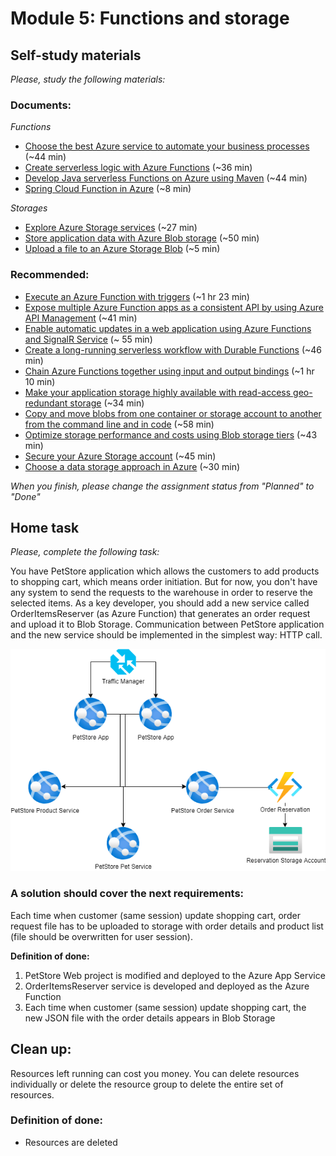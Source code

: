 # Module 5: Functions and storage
## Self-study materials

*Please, study the following materials:*
### Documents:
*Functions*
- [Choose the best Azure service to automate your business processes](https://www.youtube.com/watch?v=A0jAeGf2zUQ&ab_channel=AdamMarczak-AzureforEveryone) (~44 min)
- [Create serverless logic with Azure Functions](https://www.youtube.com/watch?v=A0jAeGf2zUQ&ab_channel=AdamMarczak-AzureforEveryone) (~36 min)
- [Develop Java serverless Functions on Azure using Maven](https://learn.microsoft.com/en-us/training/modules/develop-azure-functions-app-with-maven-plugin/) (~44 min)
- [Spring Cloud Function in Azure](https://learn.microsoft.com/en-us/azure/developer/java/spring-framework/getting-started-with-spring-cloud-function-in-azure) (~8 min)

*Storages*
- [Explore Azure Storage services](https://learn.microsoft.com/en-us/training/modules/azure-storage-fundamentals/) (~27 min)
- [Store application data with Azure Blob storage](https://learn.microsoft.com/en-us/training/modules/store-app-data-with-azure-blob-storage/) (~50 min)
- [Upload a file to an Azure Storage Blob](https://learn.microsoft.com/en-us/azure/developer/java/spring-framework/configure-spring-boot-starter-java-app-with-azure-storage) (~5 min)

### Recommended:
- [Execute an Azure Function with triggers](https://docs.microsoft.com/en-us/learn/modules/execute-azure-function-with-triggers/) (~1 hr 23 min)
- [Expose multiple Azure Function apps as a consistent API by using Azure API Management](https://docs.microsoft.com/en-us/learn/modules/build-serverless-api-with-functions-api-management/) (~41 min)
- [Enable automatic updates in a web application using Azure Functions and SignalR Service](https://docs.microsoft.com/en-us/learn/modules/automatic-update-of-a-webapp-using-azure-functions-and-signalr/) (~ 55 min)
- [Create a long-running serverless workflow with Durable Functions](https://docs.microsoft.com/en-us/learn/modules/create-long-running-serverless-workflow-with-durable-functions/) (~46 min)
- [Chain Azure Functions together using input and output bindings](https://docs.microsoft.com/en-us/learn/modules/chain-azure-functions-data-using-bindings/) (~1 hr 10 min)
- [Make your application storage highly available with read-access geo-redundant storage](https://docs.microsoft.com/en-us/learn/modules/ha-application-storage-with-grs/) (~34 min)
- [Copy and move blobs from one container or storage account to another from the command line and in code](https://docs.microsoft.com/en-us/learn/modules/copy-blobs-from-command-line-and-code/) (~58 min)
- [Optimize storage performance and costs using Blob storage tiers](https://docs.microsoft.com/en-us/learn/modules/optimize-archive-costs-blob-storage/) (~43 min)
- [Secure your Azure Storage account](https://docs.microsoft.com/en-us/learn/modules/secure-azure-storage-account/) (~45 min)
- [Choose a data storage approach in Azure](https://docs.microsoft.com/en-us/learn/modules/choose-storage-approach-in-azure/) (~30 min)

*When you finish, please change the assignment status from "Planned" to "Done"*

## Home task
*Please, complete the following task:*

You have PetStore application which allows the customers to add products to shopping cart, which means order initiation. 
But for now, you don't have any system to send the requests to the warehouse in order to reserve the selected items.
As a key developer, you should add a new service called OrderItemsReserver (as Azure Function) that generates an order request and upload it to Blob Storage. 
Communication between PetStore application and the new service should be implemented in the simplest way: HTTP call.

![PetStore with Reservation](CloudXJavaAzureDev-module5.png)

### A solution should cover the next requirements:

Each time when customer (same session) update shopping cart, order request file has to be uploaded to storage with order details and product list (file should be overwritten for user session).

**Definition of done:**

1. PetStore Web project is modified and deployed to the Azure App Service
2. OrderItemsReserver service is developed and deployed as the Azure Function
3. Each time when customer (same session) update shopping cart, the new JSON file with the order details appears in Blob Storage

## Clean up:
Resources left running can cost you money. You can delete resources individually or delete the resource group to delete the entire set of resources.
### Definition of done:
- Resources are deleted

